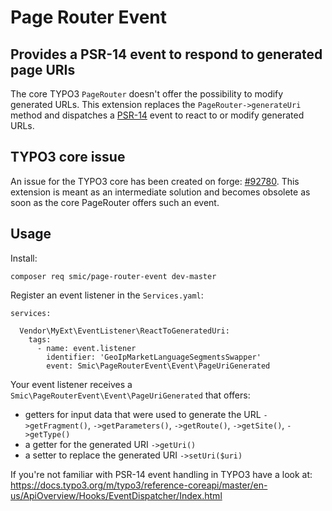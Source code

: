 # Page Router Event
## Provides a PSR-14 event to respond to generated page URIs

The core TYPO3 `PageRouter` doesn't offer the possibility to modify generated URLs. This extension replaces the `PageRouter->generateUri` method and
dispatches a [PSR-14](https://www.php-fig.org/psr/psr-14/) event to react to or modify generated URLs.

## TYPO3 core issue

An issue for the TYPO3 core has been created on forge: [#92780](https://forge.typo3.org/issues/92780).
This extension is meant as an intermediate solution and becomes obsolete as soon as the core PageRouter offers such an event.

## Usage

Install:

`composer req smic/page-router-event dev-master`

Register an event listener in the `Services.yaml`:

````
services:

  Vendor\MyExt\EventListener\ReactToGeneratedUri:
    tags:
      - name: event.listener
        identifier: 'GeoIpMarketLanguageSegmentsSwapper'
        event: Smic\PageRouterEvent\Event\PageUriGenerated
````

Your event listener receives a `Smic\PageRouterEvent\Event\PageUriGenerated` that offers:

* getters for input data that were used to generate the URL `->getFragment()`, `->getParameters()`, `->getRoute()`, `->getSite()`, `->getType()`
* a getter for the generated URI `->getUri()`
* a setter to replace the generated URI `->setUri($uri)`

If you're not familiar with PSR-14 event handling in TYPO3 have a look at: https://docs.typo3.org/m/typo3/reference-coreapi/master/en-us/ApiOverview/Hooks/EventDispatcher/Index.html

